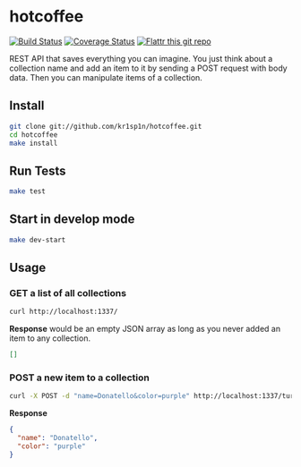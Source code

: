 hotcoffee
==============================

[![Build Status](https://travis-ci.org/kr1sp1n/hotcoffee.svg?branch=master)](https://travis-ci.org/kr1sp1n/hotcoffee)
[![Coverage Status](https://coveralls.io/repos/kr1sp1n/hotcoffee/badge.svg?branch=master)](https://coveralls.io/r/kr1sp1n/hotcoffee?branch=master)
[![Flattr this git repo](http://api.flattr.com/button/flattr-badge-large.png)](https://flattr.com/submit/auto?user_id=krispin&url=https://github.com/kr1sp1n/hotcoffee&title=hotcoffee&language=coffeescript&tags=github&category=software)

REST API that saves everything you can imagine.
You just think about a collection name and add an item to it by sending a POST request with body data.
Then you can manipulate items of a collection.


Install
-----------------------------

```bash
git clone git://github.com/kr1sp1n/hotcoffee.git
cd hotcoffee
make install
```


Run Tests
-----------------------------

```bash
make test
```


Start in develop mode
-----------------------------

```bash
make dev-start
```


Usage
-----------------------------

### GET a list of all collections

```bash
curl http://localhost:1337/
```

__Response__ would be an empty JSON array as long as you never added an item to any collection.

```JSON
[]
```


### POST a new item to a collection

```bash
curl -X POST -d "name=Donatello&color=purple" http://localhost:1337/turtles
```

__Response__

```JSON
{
  "name": "Donatello",
  "color": "purple"
}
```
